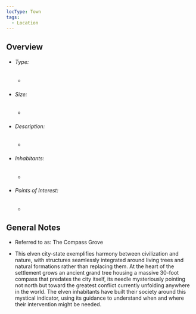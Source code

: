 ```yaml
---
locType: Town
tags:
  - Location
---
```

## Overview
- ###### Type:  
	- 
- ###### Size:
	- 
- ###### Description: 
	- 
- ###### Inhabitants:
	- 
- ###### Points of Interest:
	- 

## General Notes
- Referred to as: The Compass Grove

- This elven city-state exemplifies harmony between civilization and nature, with structures seamlessly integrated around living trees and natural formations rather than replacing them. At the heart of the settlement grows an ancient grand tree housing a massive 30-foot compass that predates the city itself, its needle mysteriously pointing not north but toward the greatest conflict currently unfolding anywhere in the world. The elven inhabitants have built their society around this mystical indicator, using its guidance to understand when and where their intervention might be needed.
